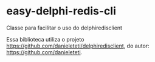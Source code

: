 # easy-delphi-redis-cli
Classe para facilitar o uso do delphiredisclient

Essa biblioteca utiliza o projeto https://github.com/danieleteti/delphiredisclient, do autor: https://github.com/danieleteti.

